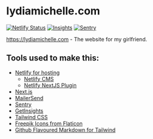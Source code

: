 # lydiamichelle.com

[![Netlify Status](https://api.netlify.com/api/v1/badges/b7ac93c7-000b-4873-beaa-ed9150caffec/deploy-status)](https://app.netlify.com/sites/lydia-michelle-art/deploys)
[![Insights](https://img.shields.io/badge/analytics-getinsights.io-blue)](https://getinsights.io/dashboard)
[![Sentry](https://img.shields.io/badge/error%20tracking-sentry.io-red)](https://sentry.io/organizations/marisa/issues/?project=5670929)

https://lydiamichelle.com - The website for my girlfriend.

## Tools used to make this:

- [Netlify for hosting](https://www.netlify.com/)
    - [Netlify CMS](https://www.netlifycms.org)
    - [Netlify NextJS Plugin](https://github.com/netlify/netlify-plugin-nextjs)
- [Next.js](https://www.nextjs.org)
- [MailerSend](https://www.mailersend.com)
- [Sentry](https://sentry.io/)
- [GetInsights](https://getinsights.io/)
- [Tailwind CSS](https://tailwindcss.com/)
- [Freepik Icons from Flaticon](https://www.flaticon.com/authors/freepik)
- [Github Flavoured Markdown for Tailwind](https://github.com/iandinwoodie/github-markdown-tailwindcss)
